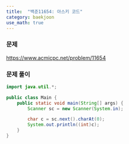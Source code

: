 ```yaml
---
title:  "백준11654: 아스키 코드"
category: baekjoon
use_math: true
---
```




### 문제

https://www.acmicpc.net/problem/11654



### 문제 풀이

```java
import java.util.*;

public class Main {
    public static void main(String[] args) {
        Scanner sc = new Scanner(System.in);

        char c = sc.next().charAt(0);
        System.out.println((int)c);
    }
}
```

